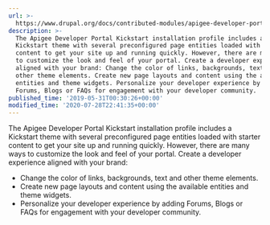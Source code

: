 ```yaml
---
url: >-
  https://www.drupal.org/docs/contributed-modules/apigee-developer-portal-kickstart/customize-your-developer-portal
description: >-
  The Apigee Developer Portal Kickstart installation profile includes a
  Kickstart theme with several preconfigured page entities loaded with starter
  content to get your site up and running quickly. However, there are many ways
  to customize the look and feel of your portal. Create a developer experience
  aligned with your brand: Change the color of links, backgrounds, text and
  other theme elements. Create new page layouts and content using the available
  entities and theme widgets. Personalize your developer experience by adding
  Forums, Blogs or FAQs for engagement with your developer community.
published_time: '2019-05-31T00:30:26+00:00'
modified_time: '2020-07-28T22:41:35+00:00'
---
```

The Apigee Developer Portal Kickstart installation profile includes a Kickstart theme with several preconfigured page entities loaded with starter content to get your site up and running quickly. However, there are many ways to customize the look and feel of your portal. Create a developer experience aligned with your brand:

* Change the color of links, backgrounds, text and other theme elements.
* Create new page layouts and content using the available entities and theme widgets.
* Personalize your developer experience by adding Forums, Blogs or FAQs for engagement with your developer community.